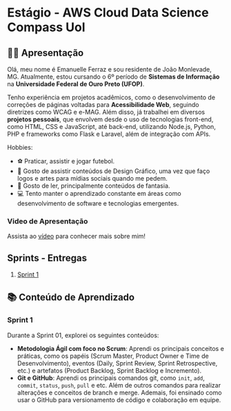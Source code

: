 # Estágio - AWS Cloud Data Science Compass Uol

## 👩‍💻 Apresentação

Olá, meu nome é Emanuelle Ferraz e sou residente de João Monlevade, MG. Atualmente, estou cursando o 6º período de **Sistemas de Informação** na **Universidade Federal de Ouro Preto (UFOP)**.

Tenho experiência em projetos acadêmicos, como o desenvolvimento de correções de páginas voltadas para **Acessibilidade Web**, seguindo diretrizes como WCAG e e-MAG. Além disso, já trabalhei em diversos **projetos pessoais**, que envolvem desde o uso de tecnologias front-end, como HTML, CSS e JavaScript, até back-end, utilizando Node.js, Python, PHP e frameworks como Flask e Laravel, além de integração com APIs.

Hobbies:
 - ⚽ Praticar, assistir e jogar futebol.
 - 🧧 Gosto de assistir conteúdos de Design Gráfico, uma vez que faço logos e artes para mídias sociais quando me pedem.
 - 📖 Gosto de ler, principalmente conteúdos de fantasia.
 - 💻 Tento manter o aprendizado constante em áreas como desenvolvimento de software e tecnologias emergentes.

### Video de Apresentação
 Assista ao [vídeo](Apresentação-Compass.mp4) para conhecer mais sobre mim!

## Sprints - Entregas

1. [Sprint 1](Sprint%201/README.md)

## 📚 Conteúdo de Aprendizado
 ### Sprint 1
 Durante a Sprint 01, explorei os seguintes conteúdos:

- **Metodologia Ágil com foco no Scrum**: Aprendi os principais conceitos e práticas, como os papéis (Scrum Master, Product Owner e Time de Desenvolvimento), eventos (Daily, Sprint Review, Sprint Retrospective, etc.) e artefatos (Product Backlog, Sprint Backlog e Incremento).
- **Git e GitHub**: Aprendi os principais comandos git, como `init`, `add`, `commit`, `status`, `push`, `pull` e etc. Além de outros comandos para realizar alterações e conceitos de branch e merge. Ademais, foi ensinado como usar o GitHub para versionamento de código e colaboração em equipe.
